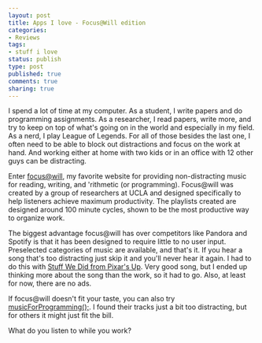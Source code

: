 ```yaml
---
layout: post
title: Apps I love - Focus@Will edition
categories:
- Reviews
tags:
- stuff i love
status: publish
type: post
published: true
comments: true
sharing: true
---
```

I spend a lot of time at my computer. As a student, I write papers and do programming assignments. As a researcher, I read papers, write more, and try to keep on top of what's going on in the world and especially in my field. As a nerd, I play League of Legends. For all of those besides the last one, I often need to be able to block out distractions and focus on the work at hand. And working either at home with two kids or in an office with 12 other guys can be distracting.

Enter <a href="https://www.focusatwill.com/">focus@will</a>, my favorite website for providing non-distracting music for reading, writing, and 'rithmetic (or programming). Focus@will was created by a group of researchers at UCLA and designed specifically to help listeners achieve maximum productivity. The playlists created are designed around 100 minute cycles, shown to be the most productive way to organize work.

The biggest advantage focus@will has over competitors like Pandora and Spotify is that it has been designed to require little to no user input. Preselected categories of music are available, and that's it. If you hear a song that's too distracting just skip it and you'll never hear it again. I had to do this with <a href="http://www.youtube.com/watch?v=Nbrdx6nQQO4">Stuff We Did from Pixar's Up</a>. Very good song, but I ended up thinking more about the song than the work, so it had to go. Also, at least for now, there are no ads.

If focus@will doesn't fit your taste, you can also try <a href="http://musicforprogramming.net/">musicForProgramming();</a>. I found their tracks just a bit too distracting, but for others it might just fit the bill.

What do you listen to while you work?
